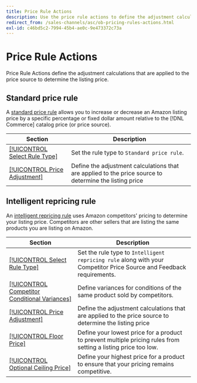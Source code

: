 ```yaml
---
title: Price Rule Actions
description: Use the price rule actions to define the adjustment calculations that are applied to the price source to determine the Amazon listing price.
redirect_from: /sales-channels/asc/ob-pricing-rules-actions.html
exl-id: c46bd5c2-7994-45b4-ae0c-9e473372c73a
---
```

# Price Rule Actions

Price Rule Actions define the adjustment calculations that are applied to the price source to determine the listing price.

## Standard price rule

A [standard price rule](./standard-price-rules.md) allows you to increase or decrease an Amazon listing price by a specific percentage or fixed dollar amount relative to the [!DNL Commerce] catalog price (or price source).

|Section|Description|
|--- |--- |
|[[!UICONTROL Select Rule Type]](./standard-price-rules.md)|Set the rule type to `Standard price rule`.|
|[[!UICONTROL Price Adjustment]](./standard-price-rules.md)|Define the adjustment calculations that are applied to the price source to determine the listing price|

## Intelligent repricing rule

An [intelligent repricing rule](./intelligent-repricing-rules.md) uses Amazon competitors' pricing to determine your listing price. Competitors are other sellers that are listing the same products you are listing on Amazon.

|Section|Description|
|--- |--- |
|[[!UICONTROL Select Rule Type]](./intelligent-repricing-rules.md)|Set the rule type to `Intelligent repricing rule` along with your Competitor Price Source and Feedback requirements.|
|[[!UICONTROL Competitor Conditional Variances]](./competitor-conditional-variances.md)|Define variances for conditions of the same product sold by competitors.|
|[[!UICONTROL Price Adjustment]](./price-adjustment.md)|Define the adjustment calculations that are applied to the price source to determine the listing price|
|[[!UICONTROL Floor Price]](./floor-price.md)|Define your lowest price for a product to prevent multiple pricing rules from setting a listing price too low.|
|[[!UICONTROL Optional Ceiling Price]](./optional-ceiling-price.md)|Define your highest price for a product to ensure that your pricing remains competitive.|
